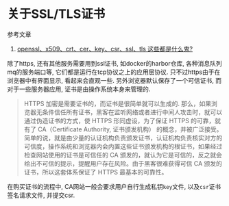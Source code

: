 # 关于SSL/TLS证书

参考文章

1. [openssl、x509、crt、cer、key、csr、ssl、tls 这些都是什么鬼?](https://www.cnblogs.com/lan1x/p/5872915.html)

除了https, 还有其他服务需要用到ssl证书, 如docker的harbor仓库, 各种消息队列mq的服务端口等, 它们都是运行在tcp协议之上的应用层协议. 只不过https由于在浏览器中有界面显示, 看起来会直观一些. 另外浏览器默认保存了一个可信证书, 而对于一些服务器应用, 证书是由操作系统本身来管理的.

> HTTPS 加密是需要证书的，而证书是很简单就可以生成的. 那么，如果浏览器无条件信任所有证书，黑客在监听网络或者进行中间人攻击时，就可以通过伪造证书的方式，使 HTTPS 形同虚设，为了保证 HTTPS 的可靠，就有了 CA（Certificate Authority, 证书颁发机构） 的概念，并被广泛接受。简单的说，就是由少量的认证机构负责颁发证书，认证机构负责核实对方的可信度，操作系统和浏览器内会内置这些证书颁发机构的根证书，如果经过检查网站使用的证书是可信任的 CA 颁发的，就认为它是可信的，反之就会给出不可信的提示，提醒用户存在风险。由于黑客很难获得可信 CA 颁发的证书，所以这套体系保证了 HTTPS 最基本的可靠性。

在购买证书的流程中, CA网站一般会要求用户自行生成私钥`key`文件, 以及`csr`证书签名请求文件, 并提交csr.
